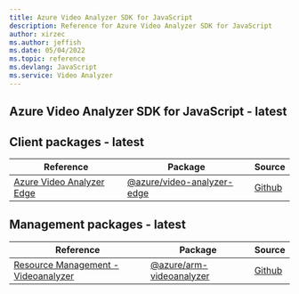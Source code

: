 ```yaml
---
title: Azure Video Analyzer SDK for JavaScript
description: Reference for Azure Video Analyzer SDK for JavaScript
author: xirzec
ms.author: jeffish
ms.date: 05/04/2022
ms.topic: reference
ms.devlang: JavaScript
ms.service: Video Analyzer
---
```

## Azure Video Analyzer SDK for JavaScript - latest
## Client packages - latest
| Reference | Package | Source |
|---|---|---|
|[Azure Video Analyzer Edge](javascript/api/overview/azure/video-analyzer-edge-readme)|[@azure/video-analyzer-edge](https://www.npmjs.com/package/@azure/video-analyzer-edge)|[Github](https://github.com/Azure/azure-sdk-for-js/blob/main/sdk/videoanalyzer/video-analyzer-edge)|

## Management packages - latest
| Reference | Package | Source |
|---|---|---|
|[Resource Management - Videoanalyzer](javascript/api/overview/azure/arm-videoanalyzer-readme)|[@azure/arm-videoanalyzer](https://www.npmjs.com/package/@azure/arm-videoanalyzer)|[Github](https://github.com/Azure/azure-sdk-for-js/blob/main/sdk/videoanalyzer/arm-videoanalyzer)|

